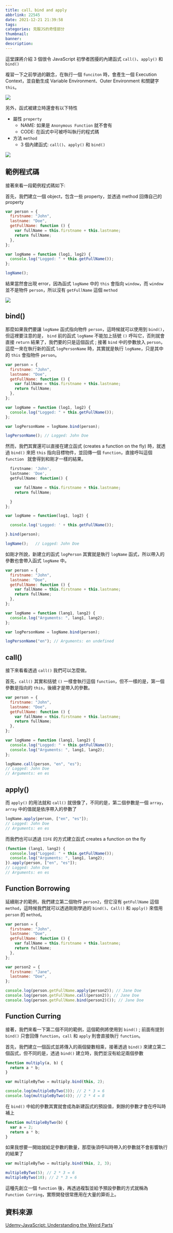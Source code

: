 ```yaml
---
title: call、bind and apply
abbrlink: 22545
date: 2021-12-21 21:39:58
tags:
categories: 克服JS的奇怪部分
thumbnail:
banner:
description:
---
```


<!-- @format -->

這堂課將介紹 3 個很令 JavaScript 初學者困擾的內建函式 `call()`、`apply()` 和 `bind()`

<!-- more -->

複習一下之前學過的觀念，在執行一個 `funciton` 時，會產生一個 Execution Context，並自動生成 Variable Environment、Outer Environment 和關鍵字 `this`。

![](Function-Execution-Context.png)

另外，函式被建立時還會有以下特性

- 屬性 `property`
  - NAME: 如果是 `Anonymous Function` 就不會有
  - CODE: 在函式中可被呼叫執行的程式碼
- 方法 `method`
  - 3 個內建函式: `call()`、`apply()` 和 `bind()`

![](Function.png)

## 範例程式碼

接著來看一段範例程式碼如下:

首先，我們建立一個 object，包含一些 property，並透過 method 回傳自己的 property

```js
var person = {
  firstname: "John",
  lastname: "Doe",
  getFullName: function () {
    var fullName = this.firstname + this.lastname;
    return fullName;
  },
};

var logName = function (log1, log2) {
  console.log("Logged: " + this.getFullName());
};

logName();
```

結果當然會出現 error，因為函式 `logName` 中的 `this` 會指向 `window`，而 `window` 並不是物件 `person`，所以沒有 `getFullName` 這個 `method`

![](error-log.png)

## bind()

那麼如果我們要讓 `logName` 函式指向物件 `person`，這時候就可以使用到 `bind()`，但這裡要注意的是， `bind` 前的函式 `logName` 不能加上括號 `()` 呼叫它，否則就會直接 `return` 結果了，我們要的只是這個函式 ; 接著 `bind` 中的參數放入 `person`，這麼一來在執行新的函式 `logPersonName` 時，其實就是執行 `logName`，只是其中的 `this` 會指物件 `person`。

```js
var person = {
  firstname: "John",
  lastname: "Doe",
  getFullName: function () {
    var fallName = this.firstname + this.lastname;
    return fullName;
  },
};

var logName = function (log1, log2) {
  console.log("Logged: " + this.getFullName());
};

var logPersonName = logName.bind(person);

logPersonName(); // Logged: John Doe
```

然而，我們其實還可以直接在建立函式 (creates a function on the fly) 時，就透過 `bind()` 來把 `this` 指向目標物件，並回傳一個 `function`，直接呼叫這個 `function ` 就會得到和剛才一樣的結果。

```js
  firstname: 'John',
  lastname: 'Doe',
  getFullName: function() {

    var fallName = this.firstname + this.lastname;
    return fullName;

  }
};

var logName = function(log1, log2) {

  console.log('Logged: ' + this.getFullName());

}.bind(person);

logName();   // Logged: John Doe
```

如剛才所說，新建立的函式 `logPerson` 其實就是執行 `logName` 函式，所以帶入的參數也會帶入函式 `logName` 中。

```js
var person = {
  firstname: "John",
  lastname: "Doe",
  getFullName: function () {
    var fallName = this.firstname + this.lastname;
    return fullName;
  },
};

var logName = function (lang1, lang2) {
  console.log("Arguments: ", lang1, lang2);
};

var logPersonName = logName.bind(person);

logPersonName("en"); // Arguments: en undefined
```

## call()

接下來看看透過 `call()` 我們可以怎麼做。

首先，`call()` 其實和括號 `()` 一樣會執行這個 `function`，但不一樣的是，第一個參數是指向的 `this`，後續才是帶入的參數。

```js
var person = {
  firstname: "John",
  lastname: "Doe",
  getFullName: function () {
    var fallName = this.firstname + this.lastname;
    return fullName;
  },
};

var logName = function (lang1, lang2) {
  console.log("Logged: " + this.getFullName());
  console.log("Arguments: ", lang1, lang2);
};

logName.call(person, "en", "es");
// Logged: John Doe
// Arguments: en es
```

## apply()

而 `apply()` 的用法就和 `call()` 就很像了，不同的是，第二個參數是一個 `array`，`array` 中的值就是依序帶入的參數了

```js
logName.apply(person, ["en", "es"]);
// Logged: John Doe
// Arguments: en es
```

而我們也可以透過 `IIFE` 的方式建立函式 creates a function on the fly

```js
(function (lang1, lang2) {
  console.log("Logged: " + this.getFullName());
  console.log("Arguments: ", lang1, lang2);
}).apply(person, ["en", "es"]);
// Logged: John Doe
// Arguments: en es
```

## Function Borrowing

延續剛才的範例，我們建立第二個物件 `person2`，但它沒有 `getFullName` 這個 `method`，這時候我們就可以透過剛剛學過的 `bind()`、`Call()` 和 `apply()` 來借用 `person` 的 `method`。

```js
var person = {
  firstname: "John",
  lastname: "Doe",
  getFullName: function () {
    var fallName = this.firstname + this.lastname;
    return fullName;
  },
};

var person2 = {
  firstname: "Jane",
  lastname: "Doe",
};

console.log(person.getFullName.apply(person2)); // Jane Doe
console.log(person.getFullName.call(person2)); // Jane Doe
console.log(person.getFullName.bind(person2)()); // Jane Doe
```

## Function Curring

接著，我們來看一下第二個不同的範例，這個範例將使用到 `bind()` ; 前面有提到 `bind()` 只會回傳 `function`，`call` 和 `apply` 則會直接執行 `function`。

首先，我們建立一個函式並將傳入的兩個變數相乘，接著透過 `bind()` 來建立第二個函式，但不同的是，透過 `bind()` 建立時，我們並沒有給足兩個參數

```js
function multiply(a, b) {
  return a * b;
}

var multipleByTwo = multiply.bind(this, 2);

console.log(multipleByTwo(3)); // 2 * 3 = 6
console.log(multipleByTwo(4)); // 2 * 4 = 8
```

在 `bind()` 中給的參數其實就會成為新建函式的預設值，剩餘的參數才會在呼叫時補上

```js
function multipleByTwo(b) {
  var a = 2;
  return a * b;
}
```

如果我想要一開始就給足參數的數量，那麼後須呼叫時帶入的參數就不會影響執行的結果了

```js
var multipleByTwo = multiply.bind(this, 2, 3);

multipleByTwo(5); // 2 * 3 = 6
multipleByTwo(10); // 2 * 3 = 6
```

這種先創立一個 `function` 後，再透過複製並給予預設參數的方式就稱為 `Function Curring`，實際開發很常應用在大量的算術上。

## 資料來源

[Udemy-JavaScript: Understanding the Weird Parts](https://www.udemy.com/course/understand-javascript/)`
